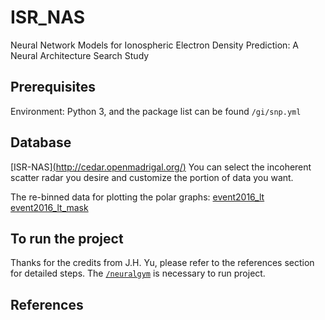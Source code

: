 # ISR_NAS


Neural Network Models for Ionospheric Electron Density Prediction: A Neural Architecture Search Study


## Prerequisites
Environment: Python 3, and the package list can be found `/gi/snp.yml`

## Database
[ISR-NAS][(http://cedar.openmadrigal.org/)](http://cedar.openmadrigal.org/)
You can select the incoherent scatter radar you desire and customize the portion of data you want.

The re-binned data for plotting the polar graphs:
[event2016_lt](https://drive.google.com/file/d/1b2mUalzr4sadcNqShXXu1u1umY8J5VGh/view?usp=sharing)
[event2016_lt_mask](https://drive.google.com/file/d/16mXhGLhF4aHQa6ZOQyDNSl2IRUVAAnu-/view?usp=sharing)

## To run the project
Thanks for the credits from J.H. Yu, please refer to the references section for detailed steps.
The [`/neuralgym`](https://github.com/JiahuiYu/neuralgym) is necessary to run project.

## References
